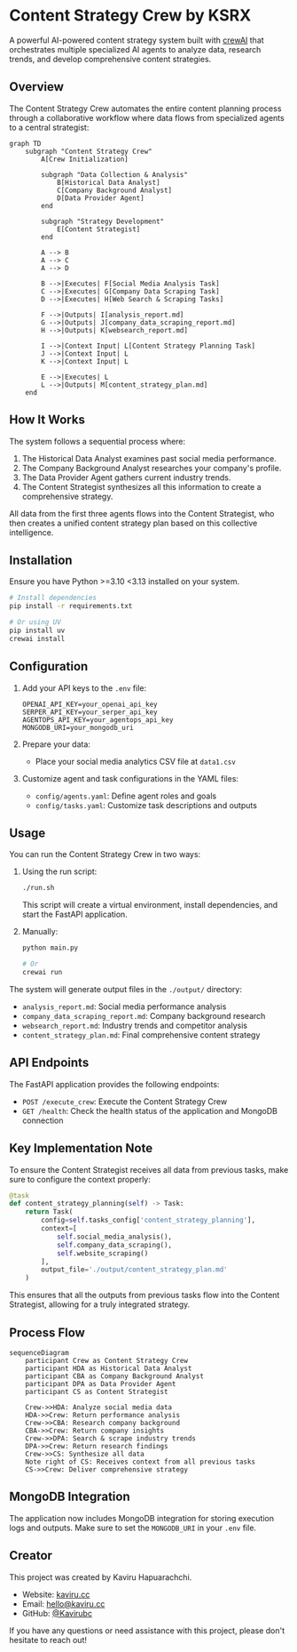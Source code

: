 # Content Strategy Crew by KSRX

A powerful AI-powered content strategy system built with [crewAI](https://crewai.com) that orchestrates multiple specialized AI agents to analyze data, research trends, and develop comprehensive content strategies.

## Overview

The Content Strategy Crew automates the entire content planning process through a collaborative workflow where data flows from specialized agents to a central strategist:

```mermaid
graph TD
    subgraph "Content Strategy Crew"
        A[Crew Initialization]

        subgraph "Data Collection & Analysis"
            B[Historical Data Analyst]
            C[Company Background Analyst]
            D[Data Provider Agent]
        end

        subgraph "Strategy Development"
            E[Content Strategist]
        end

        A --> B
        A --> C
        A --> D

        B -->|Executes| F[Social Media Analysis Task]
        C -->|Executes| G[Company Data Scraping Task]
        D -->|Executes| H[Web Search & Scraping Tasks]

        F -->|Outputs| I[analysis_report.md]
        G -->|Outputs| J[company_data_scraping_report.md]
        H -->|Outputs| K[websearch_report.md]

        I -->|Context Input| L[Content Strategy Planning Task]
        J -->|Context Input| L
        K -->|Context Input| L

        E -->|Executes| L
        L -->|Outputs| M[content_strategy_plan.md]
    end
```

## How It Works

The system follows a sequential process where:

1.  The Historical Data Analyst examines past social media performance.
2.  The Company Background Analyst researches your company's profile.
3.  The Data Provider Agent gathers current industry trends.
4.  The Content Strategist synthesizes all this information to create a comprehensive strategy.

All data from the first three agents flows into the Content Strategist, who then creates a unified content strategy plan based on this collective intelligence.

## Installation

Ensure you have Python >=3.10 <3.13 installed on your system.

```bash
# Install dependencies
pip install -r requirements.txt

# Or using UV
pip install uv
crewai install
```

## Configuration

1.  Add your API keys to the `.env` file:

    ```
    OPENAI_API_KEY=your_openai_api_key
    SERPER_API_KEY=your_serper_api_key
    AGENTOPS_API_KEY=your_agentops_api_key
    MONGODB_URI=your_mongodb_uri
    ```

2.  Prepare your data:
    -   Place your social media analytics CSV file at `data1.csv`
3.  Customize agent and task configurations in the YAML files:
    -   `config/agents.yaml`: Define agent roles and goals
    -   `config/tasks.yaml`: Customize task descriptions and outputs

## Usage

You can run the Content Strategy Crew in two ways:

1.  Using the run script:

    ```bash
    ./run.sh
    ```

    This script will create a virtual environment, install dependencies, and start the FastAPI application.

2.  Manually:

    ```bash
    python main.py

    # Or
    crewai run
    ```

The system will generate output files in the `./output/` directory:

-   `analysis_report.md`: Social media performance analysis
-   `company_data_scraping_report.md`: Company background research
-   `websearch_report.md`: Industry trends and competitor analysis
-   `content_strategy_plan.md`: Final comprehensive content strategy

## API Endpoints

The FastAPI application provides the following endpoints:

-   `POST /execute_crew`: Execute the Content Strategy Crew
-   `GET /health`: Check the health status of the application and MongoDB connection

## Key Implementation Note

To ensure the Content Strategist receives all data from previous tasks, make sure to configure the context properly:

```python
@task
def content_strategy_planning(self) -> Task:
    return Task(
        config=self.tasks_config['content_strategy_planning'],
        context=[
            self.social_media_analysis(),
            self.company_data_scraping(),
            self.website_scraping()
        ],
        output_file='./output/content_strategy_plan.md'
    )
```

This ensures that all the outputs from previous tasks flow into the Content Strategist, allowing for a truly integrated strategy.

## Process Flow

```mermaid
sequenceDiagram
    participant Crew as Content Strategy Crew
    participant HDA as Historical Data Analyst
    participant CBA as Company Background Analyst
    participant DPA as Data Provider Agent
    participant CS as Content Strategist

    Crew->>HDA: Analyze social media data
    HDA->>Crew: Return performance analysis
    Crew->>CBA: Research company background
    CBA->>Crew: Return company insights
    Crew->>DPA: Search & scrape industry trends
    DPA->>Crew: Return research findings
    Crew->>CS: Synthesize all data
    Note right of CS: Receives context from all previous tasks
    CS->>Crew: Deliver comprehensive strategy
```

## MongoDB Integration

The application now includes MongoDB integration for storing execution logs and outputs. Make sure to set the `MONGODB_URI` in your `.env` file.

## Creator

This project was created by Kaviru Hapuarachchi.

-   Website: [kaviru.cc](https://kaviru.cc)
-   Email: [hello@kaviru.cc](mailto:hello@kaviru.cc)
-   GitHub: [@Kavirubc](https://github.com/Kavirubc)

If you have any questions or need assistance with this project, please don't hesitate to reach out!
